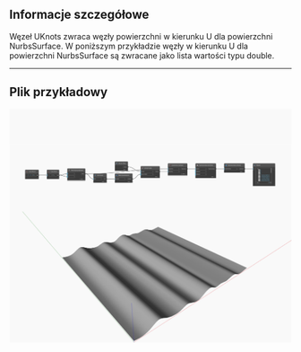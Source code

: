 ## Informacje szczegółowe
Węzeł UKnots zwraca węzły powierzchni w kierunku U dla powierzchni NurbsSurface. W poniższym przykładzie węzły w kierunku U dla powierzchni NurbsSurface są zwracane jako lista wartości typu double.
___
## Plik przykładowy

![UKnots](./Autodesk.DesignScript.Geometry.NurbsSurface.UKnots_img.jpg)

